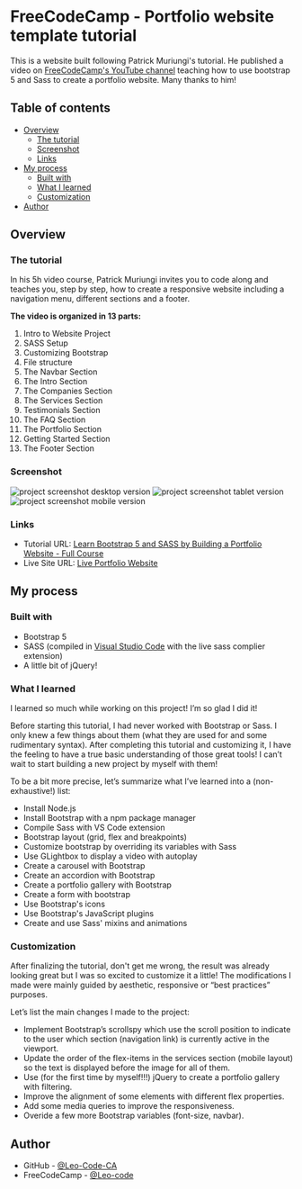 # FreeCodeCamp - Portfolio website template tutorial
This is a website built following Patrick Muriungi's tutorial. He published a video on [FreeCodeCamp's YouTube channel](https://www.youtube.com/@freecodecamp) teaching how to use bootstrap 5 and Sass to create a portfolio website. Many thanks to him!

## Table of contents

- [Overview](#overview)
  - [The tutorial](#the-tutorial)
  - [Screenshot](#screenshot)
  - [Links](#links)
- [My process](#my-process)
  - [Built with](#built-with)
  - [What I learned](#what-i-learned)
  - [Customization](#customization)
- [Author](#author)

## Overview

### The tutorial

In his 5h video course, Patrick Muriungi invites you to code along and teaches you, step by step, how to create a responsive website including a navigation menu, different sections and a footer. 

**The video is organized in 13 parts:**

 1. Intro to Website Project
 2. SASS Setup
 3. Customizing Bootstrap
 4. File structure
 5. The Navbar Section
 6. The Intro Section
 7. The Companies Section
 8. The Services Section
 9. Testimonials Section
 10. The FAQ Section
 11. The Portfolio Section
 12. Getting Started Section
 13. The Footer Section 

### Screenshot

![project screenshot desktop version](./images/screenshot_desktop.jpg)
![project screenshot tablet version](./images/screenshot_tablet.jpg)
![project screenshot mobile version](./images/screenshot_mobile.jpg)

### Links

- Tutorial URL: [Learn Bootstrap 5 and SASS by Building a Portfolio Website - Full Course](https://www.youtube.com/watch?v=iJKCj8uAHz8&ab_channel=freeCodeCamp.org)
- Live Site URL: [Live Portfolio Website](https://leo-code-ca.github.io/portfolio-website-template/)

## My process

### Built with

- Bootstrap 5
- SASS (compiled in [Visual Studio Code](https://code.visualstudio.com/) with the live sass complier extension)
- A little bit of jQuery!

### What I learned
I learned so much while working on this project! I’m so glad I did it!

Before starting this tutorial, I had never worked with Bootstrap or Sass. I only knew a few things about them (what they are used for and some rudimentary syntax). After completing this tutorial and customizing it, I have the feeling to have a true basic understanding of those great tools! I can’t wait to start building a new project by myself with them!

To be a bit more precise, let’s summarize what I’ve learned into a (non-exhaustive!) list:

 - Install Node.js
 - Install Bootstrap with a npm package manager
 - Compile Sass with VS Code extension
 - Bootstrap layout (grid, flex and breakpoints)
 - Customize bootstrap by overriding its variables with Sass
 - Use GLightbox to display a video with autoplay
 - Create a carousel with Bootstrap
 - Create an accordion with Bootstrap
 - Create a portfolio gallery with Bootstrap
 - Create a form with bootstrap
 - Use Bootstrap's icons
 - Use Bootstrap's JavaScript plugins
 - Create and use Sass' mixins and animations
### Customization
After finalizing the tutorial, don't get me wrong, the result was already looking great but I was so excited to customize it a little! The modifications I made were mainly guided by aesthetic, responsive or “best practices” purposes.

Let’s list the main changes I made to the project:

 - Implement Bootstrap’s scrollspy which use the scroll position to indicate to the user which section (navigation link) is currently active in the viewport.
 - Update the order of the flex-items in the services section (mobile layout) so the text is displayed before the image for all of them.
 - Use (for the first time by myself!!!) jQuery to create a portfolio gallery with filtering.
 - Improve the alignment of some elements with different flex properties.
 - Add some media queries to improve the responsiveness.
 - Overide a few more Bootstrap variables (font-size, navbar).
## Author

- GitHub - [@Leo-Code-CA](https://github.com/Leo-Code-CA)
- FreeCodeCamp - [@Leo-code](https://www.freecodecamp.org/Leo-code)